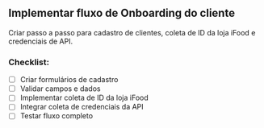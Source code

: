 ## Implementar fluxo de Onboarding do cliente

Criar passo a passo para cadastro de clientes, coleta de ID da loja iFood e credenciais de API.

### Checklist:
- [ ] Criar formulários de cadastro
- [ ] Validar campos e dados
- [ ] Implementar coleta de ID da loja iFood
- [ ] Integrar coleta de credenciais da API
- [ ] Testar fluxo completo